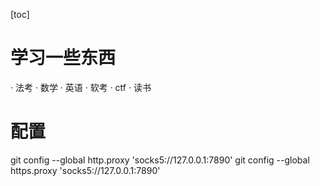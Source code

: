 [toc]


# 学习一些东西

· 法考
· 数学
· 英语
· 软考
· ctf
· 读书








# 配置


git config --global http.proxy 'socks5://127.0.0.1:7890'
git config --global https.proxy 'socks5://127.0.0.1:7890'

